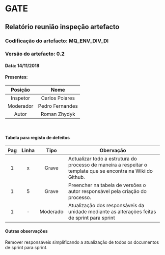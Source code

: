 # GATE
## Relatório reunião inspeção artefacto
### Codificação do artefacto: MQ_ENV_DIV_DI
### Versão do artefacto: 0.2
#### Data: 14/11/2018
#### Presentes: 
|Posição|Nome
|:---:|:-:|
|Inspetor| Carlos Poiares
|Moderador| Pedro Fernandes
|Autor| Roman Zhydyk
</br>

#### Tabela para registo de defeitos
|Pag|Linha|Tipo|Obervação
|:---:|:---:|:---:|---|
|1|x|Grave|Actualizar todo a estrutura do processo de maneira a respeitar o template que se encontra na Wiki do Github.
|1|5|Grave|Preencher na tabela de versões o autor responsável pela criação do processo.
|1|-|Moderado|Atualização dos responsáveis da unidade mediante as alterações feitas de sprint para sprint
#### Outras observações
Remover responsáveis simplificando a atualização de todos os documentos de sprint para sprint.
</br>
